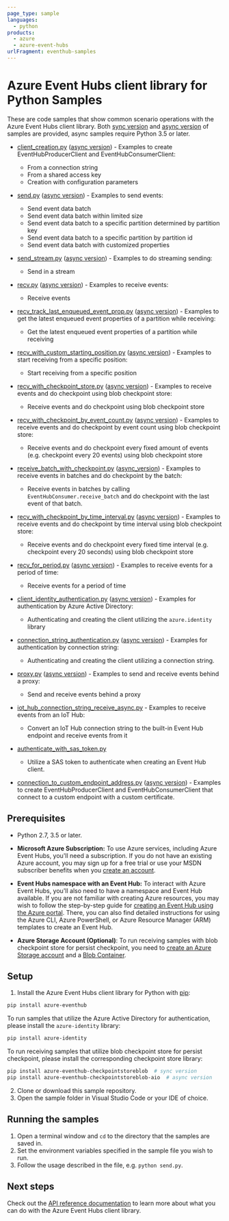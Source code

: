 ```yaml
---
page_type: sample
languages:
  - python
products:
  - azure
  - azure-event-hubs
urlFragment: eventhub-samples
---
```


# Azure Event Hubs client library for Python Samples

These are code samples that show common scenario operations with the Azure Event Hubs client library.
Both [sync version](https://github.com/Azure/azure-sdk-for-python/tree/master/sdk/eventhub/azure-eventhub/samples/sync_samples) and [async version](https://github.com/Azure/azure-sdk-for-python/tree/master/sdk/eventhub/azure-eventhub/samples/async_samples) of samples are provided, async samples require Python 3.5 or later.

- [client_creation.py](https://github.com/Azure/azure-sdk-for-python/tree/master/sdk/eventhub/azure-eventhub/samples/sync_samples/client_creation.py) ([async version](https://github.com/Azure/azure-sdk-for-python/tree/master/sdk/eventhub/azure-eventhub/samples/async_samples/client_creation_async.py)) - Examples to create EventHubProducerClient and EventHubConsumerClient:
    - From a connection string
    - From a shared access key
    - Creation with configuration parameters

- [send.py](https://github.com/Azure/azure-sdk-for-python/tree/master/sdk/eventhub/azure-eventhub/samples/sync_samples/send.py) ([async version](https://github.com/Azure/azure-sdk-for-python/tree/master/sdk/eventhub/azure-eventhub/samples/async_samples/send_async.py)) - Examples to send events:
    - Send event data batch
    - Send event data batch within limited size
    - Send event data batch to a specific partition determined by partition key
    - Send event data batch to a specific partition by partition id
    - Send event data batch with customized properties

- [send_stream.py](https://github.com/Azure/azure-sdk-for-python/tree/master/sdk/eventhub/azure-eventhub/samples/sync_samples/send_stream.py) ([async version](https://github.com/Azure/azure-sdk-for-python/tree/master/sdk/eventhub/azure-eventhub/samples/async_samples/send_stream_async.py)) - Examples to do streaming sending:
    - Send in a stream

- [recv.py](https://github.com/Azure/azure-sdk-for-python/tree/master/sdk/eventhub/azure-eventhub/samples/sync_samples/recv.py) ([async version](https://github.com/Azure/azure-sdk-for-python/tree/master/sdk/eventhub/azure-eventhub/samples/async_samples/recv_async.py)) - Examples to receive events:
    - Receive events

- [recv_track_last_enqueued_event_prop.py](https://github.com/Azure/azure-sdk-for-python/tree/master/sdk/eventhub/azure-eventhub/samples/sync_samples/recv_track_last_enqueued_event_prop.py) ([async version](https://github.com/Azure/azure-sdk-for-python/tree/master/sdk/eventhub/azure-eventhub/samples/async_samples/recv_track_last_enqueued_event_prop_async.py)) - Examples to get the latest enqueued event properties of a partition while receiving:
    - Get the latest enqueued event properties of a partition while receiving

- [recv_with_custom_starting_position.py](https://github.com/Azure/azure-sdk-for-python/tree/master/sdk/eventhub/azure-eventhub/samples/sync_samples/recv_with_custom_starting_position.py) ([async version](https://github.com/Azure/azure-sdk-for-python/tree/master/sdk/eventhub/azure-eventhub/samples/async_samples/recv_with_custom_starting_position_async.py)) - Examples to start receiving from a specific position:
    - Start receiving from a specific position

- [recv_with_checkpoint_store.py](https://github.com/Azure/azure-sdk-for-python/tree/master/sdk/eventhub/azure-eventhub/samples/sync_samples/recv_with_checkpoint_store.py) ([async version](https://github.com/Azure/azure-sdk-for-python/tree/master/sdk/eventhub/azure-eventhub/samples/async_samples/recv_with_checkpoint_store_async.py)) - Examples to receive events and do checkpoint using blob checkpoint store:
    - Receive events and do checkpoint using blob checkpoint store

- [recv_with_checkpoint_by_event_count.py](https://github.com/Azure/azure-sdk-for-python/tree/master/sdk/eventhub/azure-eventhub/samples/sync_samples/recv_with_checkpoint_by_event_count.py) ([async version](https://github.com/Azure/azure-sdk-for-python/tree/master/sdk/eventhub/azure-eventhub/samples/async_samples/recv_with_checkpoint_by_event_count_async.py)) - Examples to receive events and do checkpoint by event count using blob checkpoint store:
    - Receive events and do checkpoint every fixed amount of events (e.g. checkpoint every 20 events) using blob checkpoint store

- [receive_batch_with_checkpoint.py](https://github.com/Azure/azure-sdk-for-python/tree/master/sdk/eventhub/azure-eventhub/samples/sync_samples/receive_batch_with_checkpoint.py) ([async_version](https://github.com/Azure/azure-sdk-for-python/tree/master/sdk/eventhub/azure-eventhub/samples/async_samples/receive_batch_with_checkpoint_async.py)) - Examples to receive events in batches and do checkpoint by the batch:
    - Receive events in batches by calling `EventHubConsumer.receive_batch` and do checkpoint with the last event of that batch.

- [recv_with_checkpoint_by_time_interval.py](https://github.com/Azure/azure-sdk-for-python/tree/master/sdk/eventhub/azure-eventhub/samples/sync_samples/recv_with_checkpoint_by_time_interval.py) ([async version](https://github.com/Azure/azure-sdk-for-python/tree/master/sdk/eventhub/azure-eventhub/samples/async_samples/recv_with_checkpoint_by_time_interval_async.py)) - Examples to receive events and do checkpoint by time interval using blob checkpoint store:
    - Receive events and do checkpoint every fixed time interval (e.g. checkpoint every 20 seconds) using blob checkpoint store

- [recv_for_period.py](https://github.com/Azure/azure-sdk-for-python/tree/master/sdk/eventhub/azure-eventhub/samples/sync_samples/recv_for_period.py) ([async version](https://github.com/Azure/azure-sdk-for-python/tree/master/sdk/eventhub/azure-eventhub/samples/async_samples/recv_for_period_async.py)) - Examples to receive events for a period of time:
    - Receive events for a period of time

- [client_identity_authentication.py](https://github.com/Azure/azure-sdk-for-python/tree/master/sdk/eventhub/azure-eventhub/samples/sync_samples/client_identity_authentication.py) ([async version](https://github.com/Azure/azure-sdk-for-python/tree/master/sdk/eventhub/azure-eventhub/samples/async_samples/client_identity_authentication_async.py)) - Examples for authentication by Azure Active Directory:
    - Authenticating and creating the client utilizing the `azure.identity` library

- [connection_string_authentication.py](https://github.com/Azure/azure-sdk-for-python/tree/master/sdk/eventhub/azure-eventhub/samples/sync_samples/connection_string_authentication.py) ([async version](https://github.com/Azure/azure-sdk-for-python/tree/master/sdk/eventhub/azure-eventhub/samples/async_samples/connection_string_authentication_async.py)) - Examples for authentication by connection string:
    - Authenticating and creating the client utilizing a connection string.

- [proxy.py](https://github.com/Azure/azure-sdk-for-python/tree/master/sdk/eventhub/azure-eventhub/samples/sync_samples/proxy.py) ([async version](https://github.com/Azure/azure-sdk-for-python/tree/master/sdk/eventhub/azure-eventhub/samples/async_samples/proxy_async.py)) - Examples to send and receive events behind a proxy:
    - Send and receive events behind a proxy

- [iot_hub_connection_string_receive_async.py](https://github.com/Azure/azure-sdk-for-python/tree/master/sdk/eventhub/azure-eventhub/samples/async_samples/iot_hub_connection_string_receive_async.py) - Examples to receive events from an IoT Hub:
    - Convert an IoT Hub connection string to the built-in Event Hub endpoint and receive events from it

- [authenticate_with_sas_token.py](https://github.com/Azure/azure-sdk-for-python/tree/master/sdk/eventhub/azure-eventhub/samples/sync_samples/authenticate_with_sas_token.py)
    - Utilize a SAS token to authenticate when creating an Event Hub client.

- [connection_to_custom_endpoint_address.py](https://github.com/Azure/azure-sdk-for-python/blob/master/sdk/eventhub/azure-eventhub/samples/sync_samples/connection_to_custom_endpoint_address.py) ([async version](https://github.com/Azure/azure-sdk-for-python/blob/master/sdk/eventhub/azure-eventhub/samples/async_samples/connection_to_custom_endpoint_address_async.py)) - Examples
  to create EventHubProducerClient and EventHubConsumerClient that connect to a custom endpoint with a custom certificate.

## Prerequisites
- Python 2.7, 3.5 or later.
- **Microsoft Azure Subscription:**  To use Azure services, including Azure Event Hubs, you'll need a subscription.
If you do not have an existing Azure account, you may sign up for a free trial or use your MSDN subscriber benefits when you [create an account](https://account.windowsazure.com/Home/Index).

- **Event Hubs namespace with an Event Hub:** To interact with Azure Event Hubs, you'll also need to have a namespace and Event Hub  available.
If you are not familiar with creating Azure resources, you may wish to follow the step-by-step guide
for [creating an Event Hub using the Azure portal](https://docs.microsoft.com/azure/event-hubs/event-hubs-create).
There, you can also find detailed instructions for using the Azure CLI, Azure PowerShell, or Azure Resource Manager (ARM) templates to create an Event Hub.

- **Azure Storage Account (Optional)**: To run receiving samples with blob checkpoint store for persist checkpoint, you need to [create an Azure Storage account](https://docs.microsoft.com/azure/storage/common/storage-quickstart-create-account?tabs=azure-portal) and a [Blob Container](https://docs.microsoft.com/azure/storage/blobs/storage-quickstart-blobs-portal#create-a-container).

## Setup

1. Install the Azure Event Hubs client library for Python with [pip](https://pypi.org/project/pip/):
```bash
pip install azure-eventhub
```

To run samples that utilize the Azure Active Directory for authentication, please install the `azure-identity` library:
```bash
pip install azure-identity
```

To run receiving samples that utilize blob checkpoint store for persist checkpoint, please install the corresponding checkpoint store library:
```bash
pip install azure-eventhub-checkpointstoreblob  # sync version
pip install azure-eventhub-checkpointstoreblob-aio  # async version
```
2. Clone or download this sample repository.
3. Open the sample folder in Visual Studio Code or your IDE of choice.

## Running the samples

1. Open a terminal window and `cd` to the directory that the samples are saved in.
2. Set the environment variables specified in the sample file you wish to run.
3. Follow the usage described in the file, e.g. `python send.py`.

## Next steps

Check out the [API reference documentation](https://azuresdkdocs.blob.core.windows.net/$web/python/azure-eventhub/latest/azure.eventhub.html) to learn more about
what you can do with the Azure Event Hubs client library.
